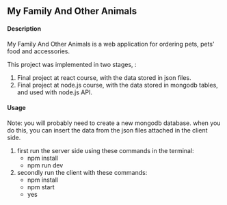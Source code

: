 ## My Family And Other Animals

#### Description
My Family And Other Animals is a web application for ordering pets, pets' food and accessories.

This project was implemented in two stages, :
1. Final project at react course, with the data stored in json files.
2. Final project at node.js course, with the data stored in mongodb tables, and used with node.js API.

#### Usage

Note: you will probably need to create a new mongodb database.
      when you do this, you can insert the data from the json files attached in the client side.
1. first run the server side using these commands in the terminal:
   * npm install
   * npm run dev
2. secondly run the client  with these commands:
   * npm install
   * npm start
   * yes
   

